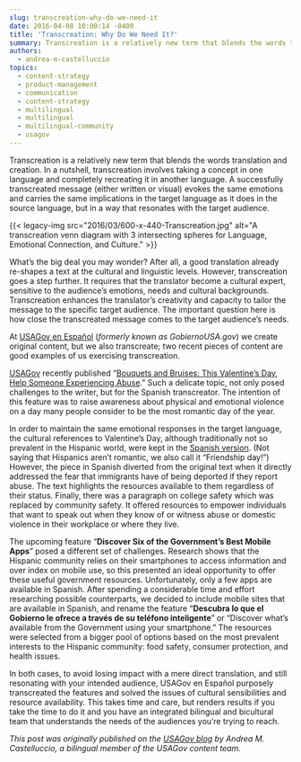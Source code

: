 ```yaml
---
slug: transcreation-why-do-we-need-it
date: 2016-04-08 10:00:14 -0400
title: 'Transcreation: Why Do We Need It?'
summary: Transcreation is a relatively new term that blends the words translation and creation. In a nutshell, transcreation involves taking a concept in one language and completely recreating it in another language. A successfully transcreated message (either written or visual) evokes the same emotions and carries the same implications in the target language as it does
authors:
  - andrea-m-castelluccio
topics:
  - content-strategy
  - product-management
  - communication
  - content-strategy
  - multilingual
  - multilingual
  - multilingual-community
  - usagov
---
```


Transcreation is a relatively new term that blends the words translation and creation. In a nutshell, transcreation involves taking a concept in one language and completely recreating it in another language. A successfully transcreated message (either written or visual) evokes the same emotions and carries the same implications in the target language as it does in the source language, but in a way that resonates with the target audience.

{{< legacy-img src="2016/03/600-x-440-Transcreation.jpg" alt="A transcreation venn diagram with 3 intersecting spheres for Language, Emotional Connection, and Culture." >}}

What’s the big deal you may wonder? After all, a good translation already re-shapes a text at the cultural and linguistic levels. However, transcreation goes a step further. It requires that the translator become a cultural expert, sensitive to the audience&#8217;s emotions, needs and cultural backgrounds. Transcreation enhances the translator’s creativity and capacity to tailor the message to the specific target audience. The important question here is how close the transcreated message comes to the target audience&#8217;s needs.

At [USAGov en Espa&#241;ol](https://www.usa.gov/espanol/) (_formerly known as GobiernoUSA.gov_) we create original content, but we also transcreate; two recent pieces of content are good examples of us exercising transcreation.

[USAGov](https://www.usa.gov/) recently published “[Bouquets and Bruises: This Valentine’s Day, Help Someone Experiencing Abuse](https://www.usa.gov/features/bouquets-and-bruises-this-valentines-day%2C-help-someone-experiencing-abuse).” Such a delicate topic, not only posed challenges to the writer, but for the Spanish transcreator. The intention of this feature was to raise awareness about physical and emotional violence on a day many people consider to be the most romantic day of the year.

In order to maintain the same emotional responses in the target language, the cultural references to Valentine’s Day, although traditionally not so prevalent in the Hispanic world, were kept in the [Spanish version](https://gobierno.usa.gov/novedades/rosas-y-espinas-en-este-dia-de-san-valentin-digale-no-al-abuso). (Not saying that Hispanics aren’t romantic, we also call it “Friendship day!&#8221;) However, the piece in Spanish diverted from the original text when it directly addressed the fear that immigrants have of being deported if they report abuse. The text highlights the resources available to them regardless of their status. Finally, there was a paragraph on college safety which was replaced by community safety. It offered resources to empower individuals that want to speak out when they know of or witness abuse or domestic violence in their workplace or where they live.

The upcoming feature “**Discover Six of the Government&#8217;s Best Mobile Apps**” posed a different set of challenges. Research shows that the Hispanic community relies on their smartphones to access information and over index on mobile use, so this presented an ideal opportunity to offer these useful government resources. Unfortunately, only a few apps are available in Spanish. After spending a considerable time and effort researching possible counterparts, we decided to include mobile sites that are available in Spanish, and rename the feature “**Descubra lo que el Gobierno le ofrece a través de su teléfono inteligente**” or “Discover what’s available from the Government using your smartphone.” The resources were selected from a bigger pool of options based on the most prevalent interests to the Hispanic community: food safety, consumer protection, and health issues.

In both cases, to avoid losing impact with a mere direct translation, and still resonating with your intended audience, USAGov en Espa&#241;ol purposely transcreated the features and solved the issues of cultural sensibilities and resource availability. This takes time and care, but renders results if you take the time to do it and you have an integrated bilingual and bicultural team that understands the needs of the audiences you’re trying to reach.

_This post was originally published on the [USAGov blog](https://blog.usa.gov/) by Andrea M. Castelluccio, a bilingual member of the USAGov content team._
